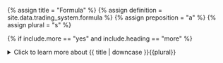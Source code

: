 <!-- TITLE AND DEFINITION starts -->

{% assign title = "Formula" %}
{% assign definition = site.data.trading_system.formula %}
{% assign preposition = "a" %}
{% assign plural = "s" %}

<!--------------------------------------------- TITLE AND DEFINITION ends -->

{% if include.more == "yes" and include.heading == "more" %}
<details class='detailsCollapsible'><summary class='nobr'>Click to learn more about {{ title | downcase }}{{plural}}
</summary>
{% endif %}

{% if include.heading != "" and include.heading != "more" %}
{{include.heading}} {{title}}
{% endif %}

{% if include.icon != "no" %} 

{% if include.table == "yes" and include.icon != "no" %}
<table class='definitionTable'><tr><td>
{% endif %}

<img src='images/icons/nodes/png{{include.icon}}/{{ title | downcase | replace: " ", "-" }}.png' />

{% if include.table == "yes" and include.icon != "no" %}
</td><td>
{% endif %}

{% endif %}

{% if include.definition == "bold" %}
<strong>{{ definition }}</strong>
{% else %}
{% if include.definition != "no" %}
{{ definition }}
{% endif %}
{% endif %}

{% if include.table == "yes" and include.icon != "no" %}
</td></tr></table>
{% endif %}

{% if include.more == "yes" and include.content == "more" and include.heading != "more" %}
<details class='detailsCollapsible'><summary class='nobr'>Click to learn more about {{ title | downcase }}{{plural}}
</summary>
{% endif %}

{% if include.content != "no" %}

<!--------------------------------------------- CONTENT starts -->

In the context of a trading system, formulas are used to determine the values for several properties, such as the target rate, target size, managed stop loss, managed take profit, and so on.

Formulas may use indicators and trading engine properties. The main difference between writing a formula and writing a condition is that while conditions must evaluate to ```true``` or ```false```, formulas must evaluate to a number.

**A simple math example:**

This simple formula may be used to define an initial take profit target 3% above the rate at which the position was taken.

```
tradingEngine.current.position.entryTargetRate.value * 1.03
``` 

{% include note.html content="You may use any variable made available by the trading engine, as explained on the [accessing runtime data](suite-trading-engine-accessing-runtime-data.html) page." %}

**A simple JavaScript example:**

A bit of very basic JavaScript, introducing conditional statements, allows more intelligence. For example, in this case, we ask if the proposed formula results in a number greater than the current stop loss value; if it does, then the proposed formula is used; if not, then the current stop loss value is left as is.

This is&mdash;basically&mdash;a trailing stop loss 2% below the moving average that may go higher if the moving average goes up, but it may never come down&mdash;thanks to the use of the IF ELSE clause.

```js
if (chart.at01hs.bollingerBand.movingAverage * 0.98 > tradingEngine.current.position.stopLoss.value) 
   {chart.at01hs.bollingerBand.movingAverage * 0.98} 
   else 
   {tradingEngine.current.position.stopLoss.value}
```

**For developers:**

To build more complex logic within a formula, create a function that implements the logic and returns a numerical value, and then call the function:

```js
function orderRate() {
    const ORDER_STEP_NUMBER = 1    // Secuential step number, starting with 1 from the closest to the price.
    const BUY_SELL_SIGN = -1       // 1 for buy orders, -1 for sell orders.
    const STEP_SEPARATION = 0.15   // % of separation of stair steps between them.
    const BASE_FACTOR = 0.2        // % above or below bollinger band without bias.
    const BIAS_FACTOR = 0.3        // % to move the whole stair of orders up or down depending on the bias.
    const BAND_RATE = chart.at01min.bollingerBand.lowerBand    //  Upper Bollinger Band for sell orders, and Lower for buy orders.

    let inbalance = tradingEngine.current.episode.episodeBaseAsset.beginBalance.value - tradingEngine.current.episode.episodeBaseAsset.balance.value

    let BIAS_SIGN

    if (inbalance === 0) {
        BIAS_SIGN = 0
    }
    if (inbalance < 0) {
        BIAS_SIGN = + 1
    }
    if (inbalance > 0) {
        BIAS_SIGN = - 1
    }

    let rate = BAND_RATE + BUY_SELL_SIGN * BAND_RATE * (BASE_FACTOR + ORDER_STEP_NUMBER * STEP_SEPARATION + BIAS_SIGN * BIAS_FACTOR) / 100

    return rate
}

orderRate()
```


<!--------------------------------------------- CONTENT ends -->

{% endif %}

{% if include.more == "yes" and include.content != "more" and include.heading != "more" %}
<details class='detailsCollapsible'><summary class='nobr'>Click to learn more about {{ title | downcase }}{{plural}}
</summary>
{% endif %}

{% if include.adding != "" %}

{{include.adding}} Adding {{preposition}} {{title}} Node

<!--------------------------------------------- ADDING starts -->

To add a formula, select *Add Formula* on the corresponding parent node menu.

<!-- ADDING ends -->

{% endif %}

{% if include.configuring != "" %}

{{include.configuring}} Configuring the {{title}}

<!--------------------------------------------- CONFIGURING starts -->

XXXXXXXXXXXXXXXXXXXXXXXXXXXXXXXXXXXXXXXXXXXXXXXXXXXXXX

<!--------------------------------------------- CONFIGURING ends -->

{% endif %}

{% if include.starting != "" %}

{{include.starting}} Starting {{preposition}} {{title}}

<!--------------------------------------------- STARTING starts -->

XXXXXXXXXXXXXXXXXXXXXXXXXXXXXXXXXXXXXXXXXXXXXXXXXXXXXX

<!--------------------------------------------- STARTING ends -->

{% endif %}

{% if include.more == "yes" %}
</details>
{% endif %}